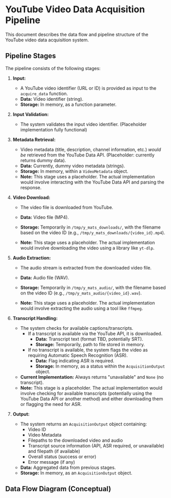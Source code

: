# YouTube Video Data Acquisition Pipeline

This document describes the data flow and pipeline structure of the YouTube video data acquisition system.

## Pipeline Stages

The pipeline consists of the following stages:

1.  **Input:**

    *   A YouTube video identifier (URL or ID) is provided as input to the `acquire_data` function.
    *   **Data:** Video identifier (string).
    *   **Storage:** In memory, as a function parameter.

2.  **Input Validation:**

    *   The system validates the input video identifier. (Placeholder implementation fully functional)

3.  **Metadata Retrieval:**

    *   Video metadata (title, description, channel information, etc.) *would be* retrieved from the YouTube Data API. (Placeholder: currently returns dummy data).
    *   **Data:** Currently, dummy video metadata (strings).
    *   **Storage:** In memory, within a `VideoMetadata` object.
    *   **Note:** This stage uses a placeholder. The actual implementation would involve interacting with the YouTube Data API and parsing the response.

4.  **Video Download:**

    *   The video file is downloaded from YouTube.
    *   **Data:** Video file (MP4).
    *   **Storage:** Temporarily in `/tmp/y_mats_downloads/`, with the filename based on the video ID (e.g., `/tmp/y_mats_downloads/{video_id}.mp4`).

    *   **Note:** This stage uses a placeholder. The actual implementation would involve downloading the video using a library like `yt-dlp`.
5.  **Audio Extraction:**

    *   The audio stream is extracted from the downloaded video file.
    *   **Data:** Audio file (WAV).
    *   **Storage:** Temporarily in `/tmp/y_mats_audio/`, with the filename based on the video ID (e.g., `/tmp/y_mats_audio/{video_id}.wav`).

    *   **Note:** This stage uses a placeholder. The actual implementation would involve extracting the audio using a tool like `ffmpeg`.
6.  **Transcript Handling:**

    *   The system checks for available captions/transcripts.
        *   If a transcript is available via the YouTube API, it is downloaded.
            *   **Data:** Transcript text (format TBD, potentially SRT).
            *   **Storage:** Temporarily, path to file stored in memory.
        *   If no transcript is available, the system flags the video as requiring Automatic Speech Recognition (ASR).
            *   **Data:** Flag indicating ASR is required.
            *   **Storage:** In memory, as a status within the `AcquisitionOutput` object.
    *   **Current Implementation:** Always returns "unavailable" and `None` (no transcript).
    *   **Note:** This stage is a placeholder. The actual implementation would involve checking for available transcripts (potentially using the YouTube Data API or another method) and either downloading them or flagging the need for ASR.

7.  **Output:**

    *   The system returns an `AcquisitionOutput` object containing:
        *   Video ID
        *   Video Metadata
        *   Filepaths to the downloaded video and audio
        *   Transcript source information (API, ASR required, or unavailable) and filepath (if available)
        *   Overall status (success or error)
        *   Error message (if any)
    *   **Data:** Aggregated data from previous stages.
    *   **Storage:** In memory, as an `AcquisitionOutput` object.

## Data Flow Diagram (Conceptual)